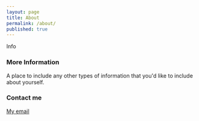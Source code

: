 ```yaml
---
layout: page
title: About
permalink: /about/
published: true
---
```

Info

### More Information

A place to include any other types of information that you'd like to include about yourself.

### Contact me

[My email](mailto:moosaabadi.hassan@gmail.com)
